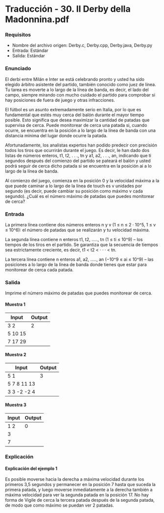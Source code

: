 # Traducción - 30. II Derby della Madonnina.pdf

### Requisitos
- Nombre del archivo origen: Derby.c, Derby.cpp, Derby.java, Derby.py
- Entrada: Estándar
- Salida: Estándar

### Enunciado
El derbi entre Milán e Inter se está celebrando pronto y usted ha sido elegido árbitro asistente del partido, también conocido como juez de línea. Tu tarea es moverte a lo largo de la línea de banda, es decir, el lado del campo, siempre mirando con mucho cuidado el partido para comprobar si hay posiciones de fuera de juego y otras infracciones.

El fútbol es un asunto extremadamente serio en Italia, por lo que es fundamental que estés muy cerca del balón durante el mayor tiempo posible. Esto significa que desea maximizar la cantidad de patadas que supervisa de cerca. Puede monitorear de cerca una patada si, cuando ocurre, se encuentra en la posición a lo largo de la línea de banda con una distancia mínima del lugar donde ocurre la patada.

Afortunadamente, los analistas expertos han podido predecir con precisión todos los tiros que ocurrirán durante el juego. Es decir, le han dado dos listas de números enteros, t1, t2, . . ., tn y a1, a2, . . ., an, indicando que ti segundos después del comienzo del partido se pateará el balón y usted podrá seguir de cerca dicho patada si se encuentra en la posición ai a lo largo de la línea de banda.

Al comienzo del juego, comienza en la posición 0 y la velocidad máxima a la que puede caminar a lo largo de la línea de touch es v unidades por segundo (es decir, puede cambiar su posición como máximo v cada segundo). ¿Cuál es el número máximo de patadas que puedes monitorear de cerca?

### Entrada
La primera línea contiene dos números enteros n y v (1 ≤ n ≤ 2 · 10^5, 1 ≤ v ≤ 10^6): el número de patadas que se realizarán y tu velocidad máxima.

La segunda línea contiene n enteros t1, t2, ....., tn (1 ≤ ti ≤ 10^9) – los tiempos de los tiros en el partido. Se garantiza que la secuencia de tiempos sea estrictamente creciente, es decir, t1 < t2 < · · · < tn.

La tercera línea contiene n enteros a1, a2, ....., an (−10^9 ≤ ai ≤ 10^9) – las posiciones a lo largo de la línea de banda donde tienes que estar para monitorear de cerca cada patada.

### Salida
Imprime el número máximo de patadas que puedes monitorear de cerca.

#### Muestra 1
| Input | Output |
| ----- | ------ |
| 3 2 | 2 |
| 5 10 15 |  |
| 7 17 29 |  |

#### Muestra 2
| Input | Output |
| ----- | ------ |
| 5 1 | 3 |
| 5 7 8 11 13 |  |
| 3 3 -2 -2 4 |  |

#### Muestra 3
| Input | Output |
| ----- | ------ |
| 1 2 | 0 |
| 3 |  |
| 7 |  |

### Explicación
#### Explicación del ejemplo 1
Es posible moverse hacia la derecha a máxima velocidad durante los primeros 3,5 segundos y permanecer en la posición 7 hasta que suceda la primera patada, y luego moverse inmediatamente a la derecha también a máxima velocidad para ver la segunda patada en la posición 17. No hay forma de Vigile de cerca la tercera patada después de la segunda patada, de modo que como máximo se puedan ver 2 patadas.